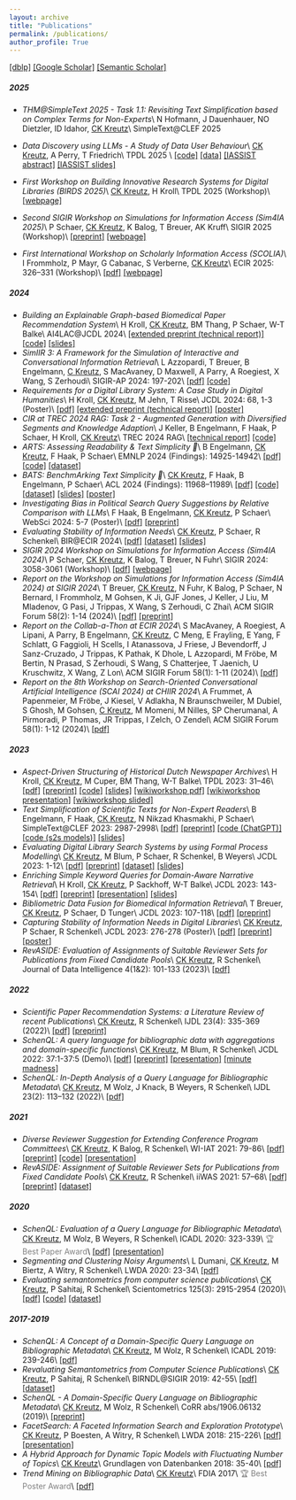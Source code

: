 ```yaml
---
layout: archive
title: "Publications"
permalink: /publications/
author_profile: True
---
```


<a href="https://dblp.org/pid/k/ck">[dblp]</a> <a href="https://scholar.google.de/citations?user=dEIZFJUAAAAJ">[Google Scholar]</a> <a href="https://www.semanticscholar.org/author/Christin-Katharina-Kreutz/46351484">[Semantic Scholar]</a>

##### 2025
- *THM@SimpleText 2025 - Task 1.1: Revisiting Text Simplification based on Complex Terms for Non-Experts*\\
N Hofmann, J Dauenhauer, NO Dietzler, ID Idahor, <u>CK Kreutz</u>\\
SimpleText@CLEF 2025

- *Data Discovery using LLMs - A Study of Data User Behaviour*\\
<u>CK Kreutz</u>, A Perry, T Friedrich\\
TPDL 2025 \\
[[code]](https://github.com/kreutzch/TPDL25_DataDiscoveryUsingLLMs) 
[[data]](https://search.gesis.org/research_data/ZA8800?doi=10.4232/1.14529) [[IASSIST abstract]](https://www.openconf.org/iassist2025/modules/request.php?module=oc_program&action=summary.php&id=48) [[IASSIST slides]](https://zenodo.org/records/15687476)

- *First Workshop on Building Innovative Research Systems for Digital Libraries (BIRDS 2025)*\\
<u>CK Kreutz</u>, H Kroll\\
TPDL 2025 (Workshop)\\
[[webpage]](https://ws-birds.github.io/birds2025.github.io/)

- *Second SIGIR Workshop on Simulations for Information Access (Sim4IA 2025)*\\
P Schaer, <u>CK Kreutz</u>, K Balog, T Breuer, AK Kruff\\
SIGIR 2025 (Workshop)\\
[[preprint]](https://arxiv.org/abs/2505.11687)
[[webpage]](https://sim4ia.org/sigir2025/)

- *First International Workshop on Scholarly Information Access (SCOLIA)*\\
I Frommholz, P Mayr, G Cabanac, S Verberne, <u>CK Kreutz</u>\\
ECIR 2025: 326–331 (Workshop)\\
[[pdf]](https://link.springer.com/chapter/10.1007/978-3-031-88720-8_50)
[[webpage]](https://sites.google.com/view/bir-ws/scolia-2025)


##### 2024
- *Building an Explainable Graph-based Biomedical Paper Recommendation System*\\
H Kroll, <u>CK Kreutz</u>, BM Thang, P Schaer, W-T Balke\\
AI4LAC@JCDL 2024\\
[[extended preprint (technical report)]](https://arxiv.org/abs/2412.15229) 
[[code]](https://github.com/HermannKroll/NarrativeRecommender)
[[slides]](https://www.hkroll.de/presentation/2024_12_JCDL2024AI4LAC%20Graph-based%20Paper%20Recommendation.pdf)
- *SimIIR 3: A Framework for the Simulation of Interactive and Conversational Information Retrieval*\\
L Azzopardi, T Breuer, B Engelmann, <u>C Kreutz</u>, S MacAvaney, D Maxwell, A Parry, A Roegiest, X Wang, S Zerhoudi\\
SIGIR-AP 2024: 197-202\\
[[pdf]](https://dl.acm.org/doi/pdf/10.1145/3673791.3698427)
[[code]](https://github.com/simint-ai/simiir-3)
- *Requirements for a Digital Library System: A Case Study in Digital Humanities*\\
H Kroll, <u>CK Kreutz</u>, M Jehn, T Risse\\
JCDL 2024: 68, 1-3 (Poster)\\
[[pdf]](https://dl.acm.org/doi/10.1145/3677389.3702502) 
[[extended preprint (technical report)]](https://arxiv.org/pdf/2410.22358) 
[[poster]](../files/JCDL2024_Poster.pdf)
- *CIR at TREC 2024 RAG: Task 2 - Augmented Generation with Diversified Segments and Knowledge Adaption*\\
J Keller, B Engelmann, F Haak, P Schaer, H Kroll, <u>CK Kreutz</u>\\
TREC 2024 RAG\\
[[technical report]](https://trec.nist.gov/pubs/trec33/papers/CIR.rag.pdf) 
[[code]](https://github.com/irgroup/TREC2024-RAG-CIR)
- *ARTS: Assessing Readability & Text Simplicity 🎨*\\
B Engelmann, <u>CK Kreutz</u>, F Haak, P Schaer\\
EMNLP 2024 (Findings): 14925-14942\\
[[pdf]](https://aclanthology.org/2024.findings-emnlp.877.pdf) 
[[code]](https://github.com/irgroup/ARTS) 
[[dataset]](https://zenodo.org/records/13847807)
- *BATS: BenchmArking Text Simplicity 🦇*\\
<u>CK Kreutz</u>, F Haak, B Engelmann, P Schaer\\
ACL 2024 (Findings): 11968–11989\\
[[pdf]](https://aclanthology.org/2024.findings-acl.712.pdf)
[[code]](https://github.com/bjoernengelmann/BATS) 
[[dataset]](https://zenodo.org/records/11371690) 
[[slides]](../files/ACL2024_Slides.pdf) 
[[poster]](../files/ACL2024_Poster.pdf)
- *Investigating Bias in Political Search Query Suggestions by Relative Comparison with LLMs*\\
F Haak, B Engelmann, <u>CK Kreutz</u>, P Schaer\\
WebSci 2024: 5-7 (Poster)\\
[[pdf]](https://dl.acm.org/doi/10.1145/3630744.3658415) 
[[preprint]](https://arxiv.org/pdf/2410.23879)
- *Evaluating Stability of Information Needs*\\
<u>CK Kreutz</u>, P Schaer, R Schenkel\\
BIR@ECIR 2024\\
[[pdf]](https://drive.google.com/file/d/1y1lnYSjWAfcM4Euia6gZjxftikTj9lhn/view) 
[[dataset]](https://zenodo.org/records/10791641)
[[slides]](../files/BIR2024_Slides.pdf) 
- *SIGIR 2024 Workshop on Simulations for Information Access (Sim4IA 2024)*\\
P Schaer, <u>CK Kreutz</u>, K Balog, T Breuer, N Fuhr\\
SIGIR 2024: 3058-3061 (Workshop)\\
[[pdf]](https://dl.acm.org/doi/10.1145/3626772.3657991) 
[[webpage]](https://sim4ia.org/sigir2024/)
- *Report on the Workshop on Simulations for Information Access (Sim4IA 2024) at SIGIR 2024*\\
T Breuer, <u>CK Kreutz</u>, N Fuhr, K Balog, P Schaer, N Bernard, I Frommholz, M Gohsen, K Ji, GJF Jones, J Keller, J Liu, M Mladenov, G Pasi, J Trippas, X Wang, S Zerhoudi, C Zhai\\
ACM SIGIR Forum 58(2): 1-14 (2024)\\
[[pdf]](https://sigir.org/wp-content/uploads/2025/01/p11.pdf) 
[[preprint]](https://arxiv.org/pdf/2409.18024)
- *Report on the Collab-a-Thon at ECIR 2024*\\
S MacAvaney, A Roegiest, A Lipani, A Parry, B Engelmann, <u>CK Kreutz</u>, C Meng, E Frayling, E Yang, F Schlatt, G Faggioli, H Scells, I Atanassova, J Friese, J Bevendorff, J Sanz-Cruzado, J Trippas, K Pathak, K Dhole, L Azzopardi, M Fröbe, M Bertin, N Prasad, S Zerhoudi, S Wang, S Chatterjee, T Jaenich, U Kruschwitz, X Wang, Z Lon\\
ACM SIGIR Forum 58(1): 1-11 (2024)\\
[[pdf]](https://dl.acm.org/doi/abs/10.1145/3687273.3687287)
- *Report on the 8th Workshop on Search-Oriented Conversational Artificial Intelligence (SCAI 2024) at CHIIR 2024*\\
A Frummet, A Papenmeier, M Fröbe, J Kiesel, V Adlakha, N Braunschweiler, M Dubiel, S Ghosh, M Gohsen, <u>C Kreutz</u>, M Momeni, M Nilles, SP Cherumanal, A Pirmoradi, P Thomas, JR Trippas, I Zelch, O Zendel\\
ACM SIGIR Forum 58(1): 1-12 (2024)\\
[[pdf]](https://downloads.webis.de/publications/papers/frummet_2024b.pdf)

##### 2023

- *Aspect-Driven Structuring of Historical Dutch Newspaper Archives*\\
H Kroll, <u>CK Kreutz</u>, M Cuper, BM Thang, W-T Balke\\
TPDL 2023: 31–46\\
[[pdf]](https://link.springer.com/chapter/10.1007/978-3-031-43849-3_4) 
[[preprint]](https://arxiv.org/pdf/2307.09203.pdf) 
[[code]](https://github.com/HermannKroll/AspectDrivenNewsStructuring) 
[[slides]](https://www.hkroll.de/presentation/2023_09_TPDL2023-Aspect-Driven%20News%20Structuring.pdf)
[[wikiworkshop pdf]](https://www.hkroll.de/pdf/WikiWorkshop2024_AspectDrivenStructuring.pdf)
[[wikiworkshop presentation]](https://www.youtube.com/watch?v=P6kJVeVr99A)
[[wikiworkshop slided]](https://www.hkroll.de/presentation/2024_06_WikiWorkshop2024-Aspect-DrivenNewsStructuring.pdf)
- *Text Simplification of Scientific Texts for Non-Expert Readers*\\
B Engelmann, F Haak, <u>CK Kreutz</u>, N Nikzad Khasmakhi, P Schaer\\
SimpleText@CLEF 2023: 2987-2998\\
[[pdf]](https://ceur-ws.org/Vol-3497/paper-250.pdf) 
[[preprint]](https://arxiv.org/pdf/2307.03569.pdf) 
[[code (ChatGPT)]](https://colab.research.google.com/drive/10LyozPzxUlqFxHkXyfjxezO469c1ou9z?usp=sharing) 
[[code (s2s models)]](https://colab.research.google.com/drive/1dI0rGH2mPMJ8OdsGnrqAz0HWQzfQCxK0?usp=sharing) 
[[slides]](../files/CLEF2023_Slides.pdf)
- *Evaluating Digital Library Search Systems by using Formal Process Modelling*\\
<u>CK Kreutz</u>, M Blum, P Schaer, R Schenkel, B Weyers\\
JCDL 2023: 1-12\\
[[pdf]](https://ieeexplore.ieee.org/document/10265884) 
[[preprint]](https://arxiv.org/pdf/2304.11651.pdf) 
[[dataset]](https://zenodo.org/record/7826530#.ZEzaXy9n5hE) 
[[slides]](../files/JCDL2023_Slides.pdf)
- *Enriching Simple Keyword Queries for Domain-Aware Narrative Retrieval*\\
H Kroll, <u>CK Kreutz</u>, P Sackhoff, W-T Balke\\
JCDL 2023: 143-154\\
[[pdf]](https://ieeexplore.ieee.org/document/10266304)
[[preprint]](https://arxiv.org/pdf/2304.07604.pdf)
[[presentation]](https://youtu.be/FxkrcI7DROs)
[[slides]](https://www.hkroll.de/presentation/2023_06_28_JCDL2023-Domain-Aware%20Narrative%20Retrieval.pdf)
- *Bibliometric Data Fusion for Biomedical Information Retrieval*\\
T Breuer, <u>CK Kreutz</u>, P Schaer, D Tunger\\
JCDL 2023: 107-118\\
[[pdf]](https://ieeexplore.ieee.org/document/10265867)
[[preprint]](https://arxiv.org/pdf/2304.13012.pdf)
- *Capturing Stability of Information Needs in Digital Libraries*\\
<u>CK Kreutz</u>, P Schaer, R Schenkel\\
JCDL 2023: 276-278 (Poster)\\
[[pdf]](https://ieeexplore.ieee.org/document/10266230)
[[preprint]](https://arxiv.org/pdf/2304.11656.pdf) 
[[poster]](../files/JCDL2023_Poster.pdf)
- *RevASIDE: Evaluation of Assignments of Suitable Reviewer Sets for Publications from Fixed Candidate Pools*\\
<u>CK Kreutz</u>, R Schenkel\\
Journal of Data Intelligence 4(1&2): 101-133 (2023)\\
[[pdf]](https://www.rintonpress.com/xjdi4/xjdi4-12/101-133.pdf)

##### 2022
- *Scientific Paper Recommendation Systems: a Literature Review of recent Publications*\\
<u>CK Kreutz</u>, R Schenkel\\
IJDL 23(4): 335-369 (2022)\\
[[pdf]](https://link.springer.com/content/pdf/10.1007/s00799-022-00339-w.pdf) 
[[preprint]](https://arxiv.org/pdf/2201.00682.pdf)
- *SchenQL: A query language for bibliographic data with aggregations and domain-specific functions*\\
<u>CK Kreutz</u>, M Blum, R Schenkel\\
JCDL 2022: 37:1-37:5 (Demo)\\
[[pdf]](https://dl.acm.org/doi/10.1145/3529372.3533282) 
[[preprint]](https://arxiv.org/pdf/2205.06513.pdf) 
[[presentation]](https://youtu.be/pkaKe7vo9ys) 
[[minute madness]](https://youtu.be/8Y11qdD-Ymc)
- *SchenQL: In-Depth Analysis of a Query Language for Bibliographic Metadata*\\
<u>CK Kreutz</u>, M Wolz, J Knack, B Weyers, R Schenkel\\
IJDL 23(2): 113–132 (2022)\\
[[pdf]](https://link.springer.com/content/pdf/10.1007/s00799-021-00317-8.pdf)

##### 2021
- *Diverse Reviewer Suggestion for Extending Conference Program Committees*\\
<u>CK Kreutz</u>, K Balog, R Schenkel\\
WI-IAT 2021: 79-86\\
[[pdf]](https://dl.acm.org/doi/pdf/10.1145/3486622.3493931) 
[[preprint]](http://arxiv.org/pdf/2201.11030.pdf)
[[code]](https://github.com/kreutzch/DiveRS) 
[[presentation]](https://www.youtube.com/watch?v=0JgLfhDohf0)
- *RevASIDE: Assignment of Suitable Reviewer Sets for Publications from Fixed Candidate Pools*\\
<u>CK Kreutz</u>, R Schenkel\\
iiWAS 2021: 57–68\\
[[pdf]](https://dl.acm.org/doi/pdf/10.1145/3487664.3487673) [[preprint]](https://arxiv.org/pdf/2110.02862.pdf) [[dataset]](https://zenodo.org/record/4071874#.ZEzavy9n68U)

##### 2020
- *SchenQL: Evaluation of a Query Language for Bibliographic Metadata*\\
<u>CK Kreutz</u>, M Wolz, B Weyers, R Schenkel\\
ICADL 2020: 323-339\\
<span style="color:grey">🏆 Best Paper Award</span>\\
[[pdf]](../files/SchenQL_2020.pdf) [[presentation]](https://www.youtube.com/watch?v=5LCQiePRzHU)
- *Segmenting and Clustering Noisy Arguments*\\
L Dumani, <u>CK Kreutz</u>, M Biertz, A Witry, R Schenkel\\
LWDA 2020: 23-34\\
[[pdf]](http://ceur-ws.org/Vol-2738/LWDA2020_paper_24.pdf)
- *Evaluating semantometrics from computer science publications*\\
<u>CK Kreutz</u>, P Sahitaj, R Schenkel\\
Scientometrics 125(3): 2915-2954 (2020)\\
[[pdf]](https://link.springer.com/content/pdf/10.1007/s11192-020-03409-5.pdf) [[code]](https://github.com/dbis-trier-university/Semantometrics) [[dataset]](https://zenodo.org/record/3693939#.ZEzawi9n68U)

##### 2017-2019
- *SchenQL: A Concept of a Domain-Specific Query Language on Bibliographic Metadata*\\
<u>CK Kreutz</u>, M Wolz, R Schenkel\\
ICADL 2019: 239-246\\
[[pdf]](https://link.springer.com/content/pdf/10.1007%2F978-3-030-34058-2_22.pdf)
- *Revaluating Semantometrics from Computer Science Publications*\\
<u>CK Kreutz</u>, P Sahitaj, R Schenkel\\
BIRNDL@SIGIR 2019: 42-55\\
[[pdf]](http://ceur-ws.org/Vol-2414/paper5.pdf) [[dataset]](https://zenodo.org/record/3258164#.ZEzavS9n68U)
- *SchenQL - A Domain-Specific Query Language on Bibliographic Metadata*\\
<u>CK Kreutz</u>, M Wolz, R Schenkel\\
CoRR abs/1906.06132 (2019)\\
[[preprint]](https://arxiv.org/pdf/1906.06132.pdf)
- *FacetSearch: A Faceted Information Search and Exploration Prototype*\\
<u>CK Kreutz</u>, P Boesten, A Witry, R Schenkel\\
LWDA 2018: 215-226\\
[[pdf]](http://ceur-ws.org/Vol-2191/paper26.pdf) [[presentation]](http://data.dws.informatik.uni-mannheim.de/lwda2018/Joint%20Session%201%20Christin%20Katharina%20Kreutz.mp4)
- *A Hybrid Approach for Dynamic Topic Models with Fluctuating Number of Topics*\\
<u>CK Kreutz</u>\\
Grundlagen von Datenbanken 2018: 35-40\\
[[pdf]](http://ceur-ws.org/Vol-2126/paper5.pdf)
- *Trend Mining on Bibliographic Data*\\
<u>CK Kreutz</u>\\
FDIA 2017\\
<span style="color:grey">🏆 Best Poster Award</span>\\
[[pdf]](https://doi.org/10.14236/ewic/FDIA2017.11)
